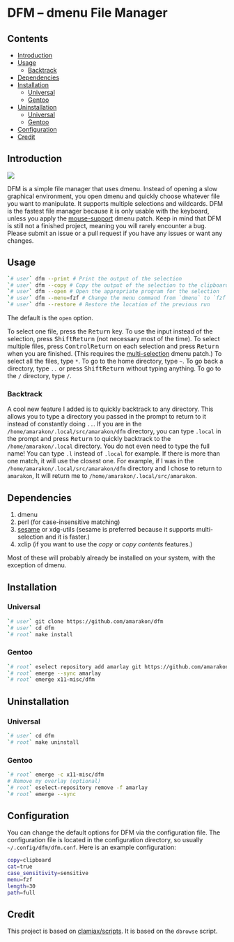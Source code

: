 DFM – dmenu File Manager
================

## Contents

- [Introduction](#introduction)
- [Usage](#usage)
  - [Backtrack](#backtrack)
- [Dependencies](#dependencies)
- [Installation](#installation)
  - [Universal](#universal)
  - [Gentoo](#gentoo)
- [Uninstallation](#uninstallation)
  - [Universal](#universal-1)
  - [Gentoo](#gentoo-1)
- [Configuration](#configuration)
- [Credit](#credit)

## Introduction

![](preview.gif)

DFM is a simple file manager that uses dmenu. Instead of opening a slow
graphical environment, you open dmenu and quickly choose whatever file
you want to manipulate. It supports multiple selections and wildcards.
DFM is the fastest file manager because it is only usable with the
keyboard, unless you apply the
[mouse-support](https://tools.suckless.org/dmenu/patches/mouse-support/)
dmenu patch. Keep in mind that DFM is still not a finished project,
meaning you will rarely encounter a bug. Please submit an issue or a
pull request if you have any issues or want any changes.

## Usage

``` sh
`# user` dfm --print # Print the output of the selection
`# user` dfm --copy # Copy the output of the selection to the clipboard
`# user` dfm --open # Open the appropriate program for the selection
`# user` dfm --menu=fzf # Change the menu command from `dmenu` to `fzf`
`# user` dfm --restore # Restore the location of the previous run
```

The default is the `open` option.

To select one file, press the <kbd>Return</kbd> key. To use the input
instead of the selection, press <kbd>Shift</kbd><kbd>Return</kbd> (not
necessary most of the time). To select multiple files, press
<kbd>Control</kbd><kbd>Return</kbd> on each selection and press
<kbd>Return</kbd> when you are finished. (This requires the
[multi-selection](https://tools.suckless.org/dmenu/patches/multi-selection/)
dmenu patch.) To select all the files, type `*`. To go to the home
directory, type `~`. To go back a directory, type `..` or press
<kbd>Shift</kbd><kbd>Return</kbd> without typing anything. To go to the
`/` directory, type `/`.

### Backtrack

A cool new feature I added is to quickly backtrack to any directory.
This allows you to type a directory you passed in the prompt to return
to it instead of constantly doing `..`. If you are in the
`/home/amarakon/.local/src/amarakon/dfm` directory, you can type
`.local` in the prompt and press <kbd>Return</kbd> to quickly backtrack
to the `/home/amarakon/.local` directory. You do not even need to type
the full name! You can type `.l` instead of `.local` for example. If
there is more than one match, it will use the closest one. For example,
if I was in the `/home/amarakon/.local/src/amarakon/dfm` directory and I
chose to return to `amarakon`, It will return me to
`/home/amarakon/.local/src/amarakon`.

## Dependencies

1.  dmenu
2.  perl (for case-insensitive matching)
3.  [sesame](https://github.com/green7ea/sesame) or xdg-utils (sesame is
    preferred because it supports multi-selection and it is faster.)
4.  xclip (if you want to use the *copy* or *copy contents* features.)

Most of these will probably already be installed on your system, with
the exception of dmenu.

## Installation

### Universal

``` sh
`# user` git clone https://github.com/amarakon/dfm
`# user` cd dfm
`# root` make install
```

### Gentoo

``` sh
`# root` eselect repository add amarlay git https://github.com/amarakon/amarlay
`# root` emerge --sync amarlay
`# root` emerge x11-misc/dfm
```

## Uninstallation

### Universal

``` sh
`# user` cd dfm
`# root` make uninstall
```

### Gentoo

``` sh
`# root` emerge -c x11-misc/dfm
# Remove my overlay (optional)
`# root` eselect-repository remove -f amarlay
`# root` emerge --sync
```

## Configuration

You can change the default options for DFM via the configuration file.
The configuration file is located in the configuration directory, so
usually `~/.config/dfm/dfm.conf`. Here is an example configuration:

``` sh
copy=clipboard
cat=true
case_sensitivity=sensitive
menu=fzf
length=30
path=full
```

## Credit

This project is based on
[clamiax/scripts](https://github.com/clamiax/scripts). It is based on
the `dbrowse` script.
